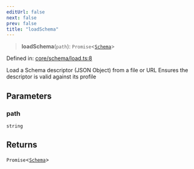 ```yaml
---
editUrl: false
next: false
prev: false
title: "loadSchema"
---
```


> **loadSchema**(`path`): `Promise`\<[`Schema`](/reference/_dpkit/core/schema/)\>

Defined in: [core/schema/load.ts:8](https://github.com/datisthq/dpkit/blob/7a3ebb9422265a09d2e84e0952d10e0101139f80/core/schema/load.ts#L8)

Load a Schema descriptor (JSON Object) from a file or URL
Ensures the descriptor is valid against its profile

## Parameters

### path

`string`

## Returns

`Promise`\<[`Schema`](/reference/_dpkit/core/schema/)\>
